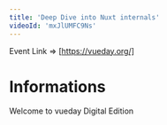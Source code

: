 ```yaml
---
title: 'Deep Dive into Nuxt internals'
videoId: 'mxJlUMFC9Ns'
---
```


Event Link => [https://vueday.org/]

# Informations

Welcome to vueday Digital Edition
